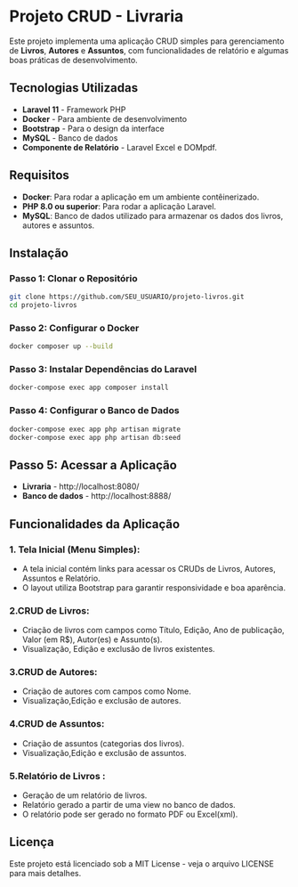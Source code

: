 # Projeto CRUD - Livraria

Este projeto implementa uma aplicação CRUD simples para gerenciamento de **Livros**, **Autores** e **Assuntos**, com funcionalidades de relatório e algumas boas práticas de desenvolvimento.

## Tecnologias Utilizadas

- **Laravel 11** - Framework PHP
- **Docker** - Para ambiente de desenvolvimento
- **Bootstrap** - Para o design da interface
- **MySQL** - Banco de dados
- **Componente de Relatório** - Laravel Excel e DOMpdf.

## Requisitos

- **Docker**: Para rodar a aplicação em um ambiente contêinerizado.
- **PHP 8.0 ou superior**: Para rodar a aplicação Laravel.
- **MySQL**: Banco de dados utilizado para armazenar os dados dos livros, autores e assuntos.

## Instalação

### Passo 1: Clonar o Repositório

```bash
git clone https://github.com/SEU_USUARIO/projeto-livros.git
cd projeto-livros
```

### Passo 2: Configurar o Docker


```bash
docker composer up --build
```

### Passo 3: Instalar Dependências do Laravel

```bash
docker-compose exec app composer install
```

### Passo 4: Configurar o Banco de Dados

```bash
docker-compose exec app php artisan migrate
docker-compose exec app php artisan db:seed
```

## Passo 5: Acessar a Aplicação

- **Livraria** - http://localhost:8080/
- **Banco de dados** - http://localhost:8888/

## Funcionalidades da Aplicação

### 1. Tela Inicial (Menu Simples):
- A tela inicial contém links para acessar os CRUDs de Livros, Autores, Assuntos e Relatório.
- O layout utiliza Bootstrap para garantir responsividade e boa aparência.

### 2.CRUD de Livros:

- Criação de livros com campos como Título, Edição, Ano de publicação, Valor (em R$), Autor(es) e Assunto(s).
- Visualização, Edição e exclusão de livros existentes.

### 3.CRUD de Autores:

- Criação de autores com campos como Nome.
- Visualização,Edição e exclusão de autores.

### 4.CRUD de Assuntos:

- Criação de assuntos (categorias dos livros).
- Visualização,Edição e exclusão de assuntos.

### 5.Relatório de Livros :

- Geração de um relatório de livros.
- Relatório gerado a partir de uma view no banco de dados.
- O relatório pode ser gerado no formato PDF ou Excel(xml).

## Licença

Este projeto está licenciado sob a MIT License - veja o arquivo LICENSE para mais detalhes.


